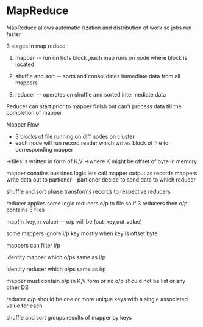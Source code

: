# MapReduce

MapReduce allows automatic //zation and distribution of work so jobs run faster

3 stages in map reduce

1) mapper -- run on hdfs block ,each map runs on node where block is located

2) shuffle and sort -- sorts and consolidates immediate data from all mappers

3) reducer -- operates on shuffle and sorted intermediate data

Reducer can start prior to mapper finish but can't process data till the completion of mapper

Mapper Flow
- 3 blocks of file running on diff nodes on cluster
- each node will run record reader which writes block of file to  corresponding mapper

->files is written in form of K,V
->where K might be offset of byte in memory

mapper conatins bussines logic
  lets call mapper output as records
  mappers write data out to partioner - partioner decide to send data to which reducer

shuffle and sort phase transforms records to respective reducers

reducer applies some logic
  reducers o/p to file
  so if 3 reducers then o/p contains 3 files





map(in_key,in_value) -- o/p will be (out_key,out_value)

some mappers ignore i/p key mostly when key is offset byte

mappers can filter i/p

identity mapper which o/ps same as i/p

identity reducer which o/ps same as i/p

mapper must contain o/p in K,V form or no o/p should not be list or any other DS

reducer o/p should be one or more unique keys with a single associated value for each

shuffle and sort groups results of mapper by keys
